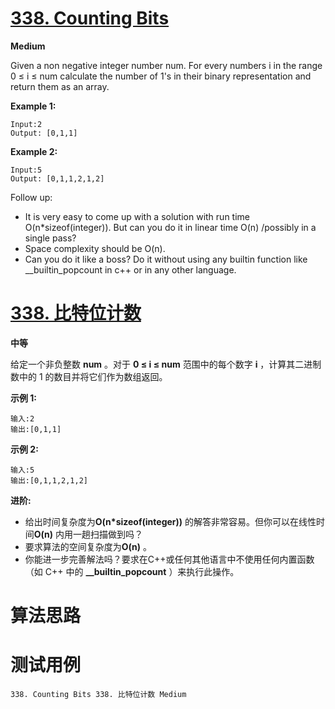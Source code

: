 # [338. Counting Bits][enTitle]

**Medium**

Given a non negative integer number num. For every numbers i in the range 0 ≤ i ≤ num calculate the number of 1's in their binary representation and return them as an array.

**Example 1:** 

```
Input:2
Output: [0,1,1]
```

**Example 2:** 

```
Input:5
Output: [0,1,1,2,1,2]
```

Follow up:

- It is very easy to come up with a solution with run time O(n*sizeof(integer)). But can you do it in linear time O(n) /possibly in a single pass? 
- Space complexity should be O(n). 
- Can you do it like a boss? Do it without using any builtin function like __builtin_popcount in c++ or in any other language.


# [338. 比特位计数][cnTitle]

**中等**

给定一个非负整数 **num** 。对于 **0 ≤ i ≤ num** 范围中的每个数字 **i** ，计算其二进制数中的 1 的数目并将它们作为数组返回。

**示例 1:** 

```
输入:2
输出:[0,1,1]
```

**示例 2:** 

```
输入:5
输出:[0,1,1,2,1,2]
```

**进阶:** 

- 给出时间复杂度为**O(n*sizeof(integer))** 的解答非常容易。但你可以在线性时间**O(n)** 内用一趟扫描做到吗？ 
- 要求算法的空间复杂度为**O(n)** 。 
- 你能进一步完善解法吗？要求在C++或任何其他语言中不使用任何内置函数（如 C++ 中的 **__builtin_popcount** ）来执行此操作。




# 算法思路

# 测试用例
```
338. Counting Bits 338. 比特位计数 Medium
```

[enTitle]: https://leetcode.com/problems/counting-bits/
[cnTitle]: https://leetcode-cn.com/problems/counting-bits/
